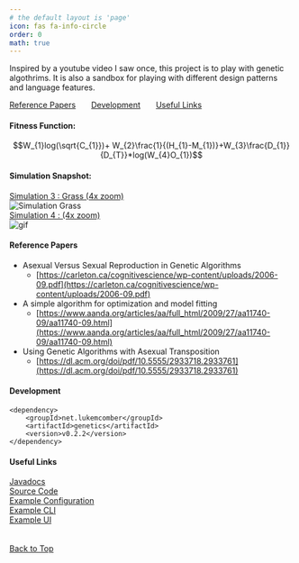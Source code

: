 ```yaml
---
# the default layout is 'page'
icon: fas fa-info-circle
order: 0
math: true
---
```


Inspired by a youtube video I saw once, this project is to play with genetic algothrims. It is also a sandbox for playing with different design patterns and language features.

[Reference Papers](#papers) &nbsp;&nbsp;&nbsp;&nbsp;&nbsp;
[Development](#Development) &nbsp;&nbsp;&nbsp;&nbsp;&nbsp;
[Useful Links](#Useful-Links)

#### Fitness Function:

$$W_{1}log(\sqrt{C_{1}})+ W_{2}\frac{1}{(H_{1}-M_{1})}+W_{3}\frac{D_{1}}{D_{T}}*log(W_{4}O_{1})$$

#### Simulation Snapshot:
[Simulation 3 : Grass (4x zoom)](/posts/simulation-3-results/) <br />
![Simulation Grass](https://github.com/ADifferentLuke/Genetics/blob/main/misc/Grass.gif?raw=true)
<br />
[Simulation 4 : (4x zoom)](/posts/simulation-4-fitness-analysis/) <br />
![gif](assets/samples/Simulation4-Sample-Epoch3.gif)


#### Reference Papers <a id='papers' href="#"></a>
* Asexual Versus Sexual Reproduction in Genetic Algorithms
  * [https://carleton.ca/cognitivescience/wp-content/uploads/2006-09.pdf](https://carleton.ca/cognitivescience/wp-content/uploads/2006-09.pdf)
* A simple algorithm for optimization and model fitting
  * [https://www.aanda.org/articles/aa/full_html/2009/27/aa11740-09/aa11740-09.html](https://www.aanda.org/articles/aa/full_html/2009/27/aa11740-09/aa11740-09.html)
* Using Genetic Algorithms with Asexual Transposition
  * [https://dl.acm.org/doi/pdf/10.5555/2933718.2933761](https://dl.acm.org/doi/pdf/10.5555/2933718.2933761)


#### Development <a id='Development' href="#"></a>


    <dependency>
        <groupId>net.lukemcomber</groupId>
        <artifactId>genetics</artifactId>
        <version>v0.2.2</version>
    </dependency>

#### Useful Links <a id='Useful-Links' href="#"></a>
[Javadocs](https://www.javadoc.io/doc/net.lukemcomber/genetics/latest/index.html)<br/>
[Source Code](https://github.com/ADifferentLuke/Genetics/)<br/>
[Example Configuration](https://github.com/ADifferentLuke/Genetics/blob/main/src/main/java/net/lukemcomber/genetics/universes/FlatFloraUniverse.java) <br />
[Example CLI](https://github.com/ADifferentLuke/Genetics/blob/main/src/main/java/net/lukemcomber/genetics/utilities/SimpleSimulator.java) <br />
[Example UI](https://github.com/ADifferentLuke/Oracle)<br />
<br />
<br />
[Back to Top](#top)
